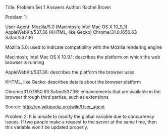 Title: Problem Set 1 Answers
Author: Rachel Brown

Problem 1:

User-Agent: Mozilla/5.0 (Macintosh; Intel Mac OS X 10_9_1) AppleWebKit/537.36 (KHTML, like Gecko) Chrome/31.0.1650.63 Safari/537.36

Mozilla 5.0: used to indicate compatibility with the Mozilla rendering engine

Macintosh; Intel Mac OS X 10.9.1: describes the platform on which the web browser is running

AppleWebKit/537.36: describes the platform the browser uses

KHTML, like Gecko: describes details about the browser platform

Chrome/31.0.1650.63 Safari/537.36: enhancements that are available in the browser through third parties, such as extensions

Source: http://en.wikipedia.org/wiki/User_agent

Problem 2:
It is unsafe to modify the global variable due to concurrency issues. If two people make a request to the server at the same time, then this variable won't be updated properly.